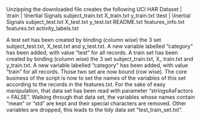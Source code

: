 Unzipping the downloaded file creates the following
UCI HAR Dataset
	|
	\train
		|
		\Inertial Signals
		subject_train.txt
		X_train.txt
		y_train.txt
	\test
		|
		\Inertial Signals
		subject_test.txt
		X_test.txt
		y_test.txt
	README.txt
	features_info.txt
	features.txt
	activity_labels.txt

A test set has been created by binding (column wise) the 3 set subject_test.txt,  X_test.txt and y_test.txt. A new variable labelled “category” has been added, with value “test” for all records.
A train set has been created by binding (column wise) the 3 set subject_train.txt,  X_ train.txt and y_train.txt. A new variable labelled “category” has been added, with value “train” for all records.
Those two set are now bound (row wise). 
The core business of the script is now to set the names of the variables of this set according to the records in the features.txt. For the sake of easy manipulation, that data set has been read with parameter “stringsAsFactors = FALSE”. Walking through that data set, the variables whose names contain “mean” or “std” are kept and their special characters are removed. Other variables are dropped, this leads to the tidy data set “test_train_set.txt”.
 